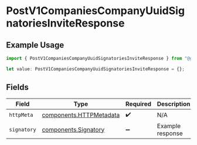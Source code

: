 # PostV1CompaniesCompanyUuidSignatoriesInviteResponse

## Example Usage

```typescript
import { PostV1CompaniesCompanyUuidSignatoriesInviteResponse } from "@gusto/embedded-api/models/operations/postv1companiescompanyuuidsignatoriesinvite.js";

let value: PostV1CompaniesCompanyUuidSignatoriesInviteResponse = {};
```

## Fields

| Field                                                              | Type                                                               | Required                                                           | Description                                                        |
| ------------------------------------------------------------------ | ------------------------------------------------------------------ | ------------------------------------------------------------------ | ------------------------------------------------------------------ |
| `httpMeta`                                                         | [components.HTTPMetadata](../../models/components/httpmetadata.md) | :heavy_check_mark:                                                 | N/A                                                                |
| `signatory`                                                        | [components.Signatory](../../models/components/signatory.md)       | :heavy_minus_sign:                                                 | Example response                                                   |